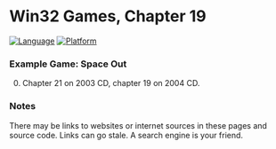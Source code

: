 # Win32 Games, Chapter 19
[![Language](https://img.shields.io/badge/Language%20-C++-blue.svg)](https://github.com/GeorgePimpleton/Win32-games/)
[![Platform](https://img.shields.io/badge/Platform%20-Win32-blue.svg)](https://github.com/GeorgePimpleton/Win32-games/)
### Example Game: Space Out

0. Chapter 21 on 2003 CD, chapter 19 on 2004 CD.

### Notes
There may be links to websites or internet sources in these pages and source code. Links can go stale. A search engine is your friend.
